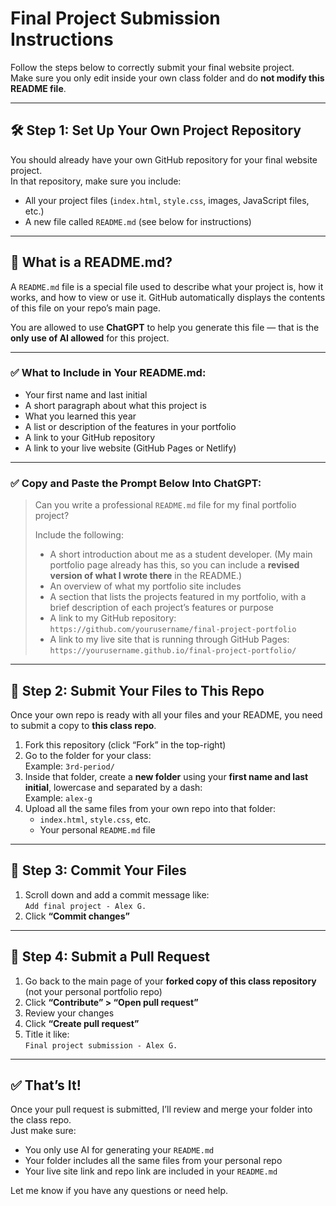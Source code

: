 # Final Project Submission Instructions

Follow the steps below to correctly submit your final website project.  
Make sure you only edit inside your own class folder and do **not modify this README file**.

---

## 🛠️ Step 1: Set Up Your Own Project Repository

You should already have your own GitHub repository for your final website project.  
In that repository, make sure you include:

- All your project files (`index.html`, `style.css`, images, JavaScript files, etc.)
- A new file called `README.md` (see below for instructions)

---

## 📄 What is a README.md?

A `README.md` file is a special file used to describe what your project is, how it works, and how to view or use it. GitHub automatically displays the contents of this file on your repo’s main page.

You are allowed to use **ChatGPT** to help you generate this file — that is the **only use of AI allowed** for this project.

---

### ✅ What to Include in Your README.md:

- Your first name and last initial
- A short paragraph about what this project is
- What you learned this year
- A list or description of the features in your portfolio
- A link to your GitHub repository
- A link to your live website (GitHub Pages or Netlify)

---

### ✅ Copy and Paste the Prompt Below Into ChatGPT:

> Can you write a professional `README.md` file for my final portfolio project?  
>  
> Include the following:  
> - A short introduction about me as a student developer. (My main portfolio page already has this, so you can include a **revised version of what I wrote there** in the README.)  
> - An overview of what my portfolio site includes  
> - A section that lists the projects featured in my portfolio, with a brief description of each project’s features or purpose  
> - A link to my GitHub repository: `https://github.com/yourusername/final-project-portfolio`  
> - A link to my live site that is running through GitHub Pages: `https://yourusername.github.io/final-project-portfolio/`

---

## 📁 Step 2: Submit Your Files to This Repo

Once your own repo is ready with all your files and your README, you need to submit a copy to **this class repo**.

1. Fork this repository (click “Fork” in the top-right)
2. Go to the folder for your class:  
   Example: `3rd-period/`
3. Inside that folder, create a **new folder** using your **first name and last initial**, lowercase and separated by a dash:  
   Example: `alex-g`
4. Upload all the same files from your own repo into that folder:
   - `index.html`, `style.css`, etc.
   - Your personal `README.md` file

---

## 💾 Step 3: Commit Your Files

1. Scroll down and add a commit message like:  
   `Add final project - Alex G.`
2. Click **“Commit changes”**

---

## 🔁 Step 4: Submit a Pull Request

1. Go back to the main page of your **forked copy of this class repository** (not your personal portfolio repo)  
2. Click **“Contribute” > “Open pull request”**  
3. Review your changes  
4. Click **“Create pull request”**  
5. Title it like:  
   `Final project submission - Alex G.`

---

## ✅ That’s It!

Once your pull request is submitted, I’ll review and merge your folder into the class repo.  
Just make sure:
- You only use AI for generating your `README.md`
- Your folder includes all the same files from your personal repo
- Your live site link and repo link are included in your `README.md`

Let me know if you have any questions or need help.
